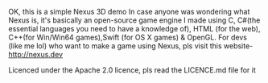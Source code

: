 OK, this is a simple Nexus 3D demo
In case anyone was wondering what Nexus is, it's basically an open-source game engine I made using C, C#(the essential languages you need to have a knowledge of), HTML (for the web), C++(for Win/Win64 games),Swift (for OS X games) & OpenGL.
For devs (like me lol) who want to make a game using Nexus, pls visit this website- http://nexus.dev

Licenced under the Apache 2.0 licence, pls read the LICENCE.md file for it
